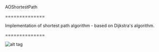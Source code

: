 AOShortestPath

==============

Implementation of shortest path algorithm - based on Dijkstra's algorithm.

==============

![alt tag](http://sznur.com/img/path_01.gif)
